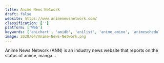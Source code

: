 ```yaml
---
title: Anime News Network
draft: false 
website: https://www.animenewsnetwork.com/
classification: ['']
platform: ['Web']
keywords: ['anichart', 'anidb', 'anilist', 'anime_amino', 'animeschedule', 'annict', 'baka-updates_manga', 'best_anime_list', 'booker.io', 'booksloom', 'goodreads', 'kitsu', 'livechart.me', 'melative', 'myanimelist', 'novelupdates', 'the_light_novel_database', 'zerotwo', 'notify.moe']
image: 2020/04/Anime-News-Network.png
---
```

Anime News Network (ANN) is an industry news website that reports on the status of anime, manga...